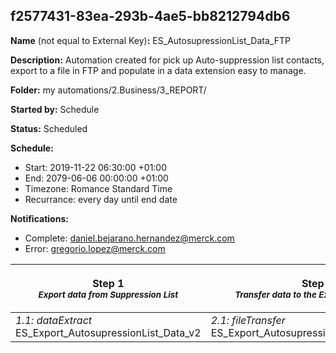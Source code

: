 ## f2577431-83ea-293b-4ae5-bb8212794db6

**Name** (not equal to External Key)**:** ES_AutosupressionList_Data_FTP

**Description:** Automation created for pick up Auto-suppression list contacts, export to a file in FTP and populate in a data extension easy to manage.

**Folder:** my automations/2.Business/3_REPORT/

**Started by:** Schedule

**Status:** Scheduled

**Schedule:**

* Start: 2019-11-22 06:30:00 +01:00
* End: 2079-06-06 00:00:00 +01:00
* Timezone: Romance Standard Time
* Recurrance: every day until end date

**Notifications:**

* Complete: daniel.bejarano.hernandez@merck.com
* Error: gregorio.lopez@merck.com

| Step 1<br>_<small>Export data from Suppression List</small>_ | Step 2<br>_<small>Transfer data to the Export folder in FTP</small>_ | Step 3<br>_<small>Populate a staging data extension and store basic info about each contact.</small>_ | Step 4<br>_<small>Cross data between AutoSuppression List and DIH to populate uuid and other useful fields.</small>_ |
| --- | --- | --- | --- |
| _1.1: dataExtract_<br>ES_Export_AutosupressionList_Data_v2 | _2.1: fileTransfer_<br>ES_Export_AutosupressionList_Data_Transfer | _3.1: importFile_<br>Import_autosuppression_to_DE | _4.1: query_<br>QRY_Autosuppression_DIH_Activity |
